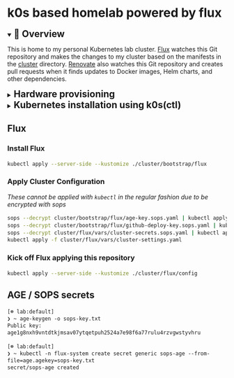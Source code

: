 # k0s based homelab powered by flux

<details open>
<summary><h2 style="display: inline-block; margin: 0;">📖 Overview</h2></summary>

This is home to my personal Kubernetes lab cluster. [Flux](https://github.com/fluxcd/flux2) watches this Git repository and makes the changes to my cluster based on the manifests in the [cluster](./cluster/) directory.
[Renovate](https://github.com/renovatebot/renovate) also watches this Git repository and creates pull requests when it finds updates to Docker images, Helm charts, and other dependencies.

</details>

<details>
  <summary><h2 style="display: inline-block; margin: 0;">Hardware provisioning</h2></summary>

Few words about my HW setup. Here's a picture of it:

![lab](https://github.com/fenio/dumb-provisioner/blob/main/IMG_0891.jpeg)

NAS runs TrueNAS Scale and it's installed manually as I don't expect it to be reinstalled too often.
Dell Wyse terminals is a different story. I'm reinstalling them from time to time so I had to figure out some way to do it easily.
That's how [dumb provisioner](https://github.com/fenio/dumb-provisioner/) was born.

## 🔧 Hardware

| Device                       | Count | OS Disk Size   | Data Disk Size     | Ram  | Operating System | Purpose               |
| ---------------------------- | ----- | -------------- | ------------------ | ---- | ---------------- | --------------------- |
| Mikrotik RB4011iGS+5HacQ2HnD | 1     | 512MB          |                    | 1GB  | RouterOS 7.12    | router                |
| Dell Wyse 5070               | 3     | 16GB           | 128GB              | 12GB | Debian 12        | node(s)               |
| Odroid H3+                   | 1     | 64GB           | 8x480GB SSD        | 32GB | TrueNAS Scale    | k8s storage / master  |

</details>

<details>
  <summary><h2 style="display: inline-block; margin: 0;">Kubernetes installation using k0s(ctl)</h2></summary>

k0sctl allows to **greatly** simplify k8s install. Below is my configuration file which basically allows me to install whole cluster within minutes.


```sh
❯ ~ cat k0sctl.yaml
apiVersion: k0sctl.k0sproject.io/v1beta1
kind: Cluster
metadata:
  name: lab
spec:
  hosts:
  - ssh:
      address: 10.10.20.99
      user: root
      port: 22
      keyPath: ~/.ssh/id_rsa
    role: controller
  - ssh:
      address: 10.10.20.101
      user: root
      port: 22
      keyPath: ~/.ssh/id_rsa
    role: worker
  - ssh:
      address: 10.10.20.102
      user: root
      port: 22
      keyPath: ~/.ssh/id_rsa
    role: worker
  - ssh:
      address: 10.10.20.103
      user: root
      port: 22
      keyPath: ~/.ssh/id_rsa
    role: worker
  k0s:
    version: 1.28.4+k0s.0
    dynamicConfig: false
```

Once you've got such configuration you just have to run the following command:

```sh
❯ ~ k0sctl apply --config k0sctl.yaml

⠀⣿⣿⡇⠀⠀⢀⣴⣾⣿⠟⠁⢸⣿⣿⣿⣿⣿⣿⣿⡿⠛⠁⠀⢸⣿⣿⣿⣿⣿⣿⣿⣿⣿⣿⣿⠀█████████ █████████ ███
⠀⣿⣿⡇⣠⣶⣿⡿⠋⠀⠀⠀⢸⣿⡇⠀⠀⠀⣠⠀⠀⢀⣠⡆⢸⣿⣿⠀⠀⠀⠀⠀⠀⠀⠀⠀⠀███          ███    ███
⠀⣿⣿⣿⣿⣟⠋⠀⠀⠀⠀⠀⢸⣿⡇⠀⢰⣾⣿⠀⠀⣿⣿⡇⢸⣿⣿⣿⣿⣿⣿⣿⣿⣿⣿⣿⠀███          ███    ███
⠀⣿⣿⡏⠻⣿⣷⣤⡀⠀⠀⠀⠸⠛⠁⠀⠸⠋⠁⠀⠀⣿⣿⡇⠈⠉⠉⠉⠉⠉⠉⠉⠉⢹⣿⣿⠀███          ███    ███
⠀⣿⣿⡇⠀⠀⠙⢿⣿⣦⣀⠀⠀⠀⣠⣶⣶⣶⣶⣶⣶⣿⣿⡇⢰⣶⣶⣶⣶⣶⣶⣶⣶⣾⣿⣿⠀█████████    ███    ██████████
k0sctl v0.16.0 Copyright 2023, k0sctl authors.
Anonymized telemetry of usage will be sent to the authors.
By continuing to use k0sctl you agree to these terms:
https://k0sproject.io/licenses/eula
INFO ==> Running phase: Connect to hosts
INFO [ssh] 10.10.20.99:22: connected
INFO [ssh] 10.10.20.103:22: connected
INFO [ssh] 10.10.20.101:22: connected
INFO [ssh] 10.10.20.102:22: connected
INFO ==> Running phase: Detect host operating systems
INFO [ssh] 10.10.20.102:22: is running Debian GNU/Linux 12 (bookworm)
INFO [ssh] 10.10.20.99:22: is running Debian GNU/Linux 12 (bookworm)
INFO [ssh] 10.10.20.103:22: is running Debian GNU/Linux 12 (bookworm)
INFO [ssh] 10.10.20.101:22: is running Debian GNU/Linux 12 (bookworm)
INFO ==> Running phase: Acquire exclusive host lock
INFO ==> Running phase: Prepare hosts
INFO [ssh] 10.10.20.99:22: installing packages (curl)
INFO ==> Running phase: Gather host facts
INFO [ssh] 10.10.20.99:22: using master as hostname
INFO [ssh] 10.10.20.99:22: discovered ens3 as private interface
INFO [ssh] 10.10.20.103:22: using node3 as hostname
INFO [ssh] 10.10.20.102:22: using node2 as hostname
INFO [ssh] 10.10.20.101:22: using node1 as hostname
INFO [ssh] 10.10.20.101:22: discovered enp1s0 as private interface
INFO [ssh] 10.10.20.102:22: discovered enp1s0 as private interface
INFO [ssh] 10.10.20.103:22: discovered enp1s0 as private interface
INFO ==> Running phase: Validate hosts
INFO ==> Running phase: Gather k0s facts
INFO ==> Running phase: Validate facts
INFO ==> Running phase: Download k0s on hosts
INFO [ssh] 10.10.20.101:22: downloading k0s v1.28.4+k0s.0
INFO [ssh] 10.10.20.103:22: downloading k0s v1.28.4+k0s.0
INFO [ssh] 10.10.20.102:22: downloading k0s v1.28.4+k0s.0
INFO [ssh] 10.10.20.99:22: downloading k0s v1.28.4+k0s.0
INFO ==> Running phase: Install k0s binaries on hosts
INFO ==> Running phase: Configure k0s
WARN [ssh] 10.10.20.99:22: generating default configuration
INFO [ssh] 10.10.20.99:22: validating configuration
INFO [ssh] 10.10.20.99:22: configuration was changed, installing new configuration
INFO ==> Running phase: Initialize the k0s cluster
INFO [ssh] 10.10.20.99:22: installing k0s controller
INFO [ssh] 10.10.20.99:22: waiting for the k0s service to start
INFO [ssh] 10.10.20.99:22: waiting for kubernetes api to respond
INFO ==> Running phase: Install workers
INFO [ssh] 10.10.20.101:22: validating api connection to https://10.10.20.99:6443
INFO [ssh] 10.10.20.102:22: validating api connection to https://10.10.20.99:6443
INFO [ssh] 10.10.20.103:22: validating api connection to https://10.10.20.99:6443
INFO [ssh] 10.10.20.99:22: generating token
INFO [ssh] 10.10.20.101:22: writing join token
INFO [ssh] 10.10.20.102:22: writing join token
INFO [ssh] 10.10.20.103:22: writing join token
INFO [ssh] 10.10.20.102:22: installing k0s worker
INFO [ssh] 10.10.20.101:22: installing k0s worker
INFO [ssh] 10.10.20.103:22: installing k0s worker
INFO [ssh] 10.10.20.102:22: starting service
INFO [ssh] 10.10.20.101:22: starting service
INFO [ssh] 10.10.20.103:22: starting service
INFO [ssh] 10.10.20.102:22: waiting for node to become ready
INFO [ssh] 10.10.20.101:22: waiting for node to become ready
INFO [ssh] 10.10.20.103:22: waiting for node to become ready
INFO ==> Running phase: Release exclusive host lock
INFO ==> Running phase: Disconnect from hosts
INFO ==> Finished in 1m25s
INFO k0s cluster version v1.28.4+k0s.0 is now installed
```

And after 1m25s you should end up with working cluster:

```sh
[☸ lab:default]
❯ ~ kubectl get nodes
NAME    STATUS   ROLES    AGE     VERSION
node1   Ready    <none>   2d21h   v1.28.4+k0s
node2   Ready    <none>   2d21h   v1.28.4+k0s
node3   Ready    <none>   2d21h   v1.28.4+k0s
```
</details>

## Flux

### Install Flux

```sh
kubectl apply --server-side --kustomize ./cluster/bootstrap/flux
```

### Apply Cluster Configuration

_These cannot be applied with `kubectl` in the regular fashion due to be encrypted with sops_

```sh
sops --decrypt cluster/bootstrap/flux/age-key.sops.yaml | kubectl apply -f -
sops --decrypt cluster/bootstrap/flux/github-deploy-key.sops.yaml | kubectl apply -f -
sops --decrypt cluster/flux/vars/cluster-secrets.sops.yaml | kubectl apply -f -
kubectl apply -f cluster/flux/vars/cluster-settings.yaml
```

### Kick off Flux applying this repository

```sh
kubectl apply --server-side --kustomize ./cluster/flux/config
```


## AGE / SOPS secrets

```
[☸ lab:default]
❯ ~ age-keygen -o sops-key.txt
Public key: age1g8nxh9vntdtkjmsav07ytqetpuh2524a7e98f6a77rulu4rzvgwstyvhru

[☸ lab:default]
❯ ~ kubectl -n flux-system create secret generic sops-age --from-file=age.agekey=sops-key.txt
secret/sops-age created

```
